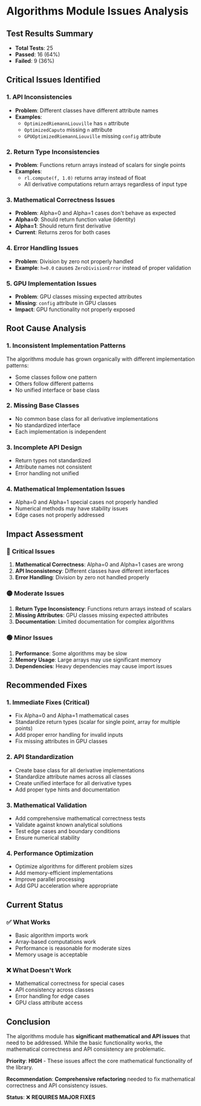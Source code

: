 # Algorithms Module Issues Analysis

## Test Results Summary
- **Total Tests**: 25
- **Passed**: 16 (64%)
- **Failed**: 9 (36%)

## Critical Issues Identified

### 1. **API Inconsistencies**
- **Problem**: Different classes have different attribute names
- **Examples**:
  - `OptimizedRiemannLiouville` has `n` attribute
  - `OptimizedCaputo` missing `n` attribute
  - `GPUOptimizedRiemannLiouville` missing `config` attribute

### 2. **Return Type Inconsistencies**
- **Problem**: Functions return arrays instead of scalars for single points
- **Examples**:
  - `rl.compute(f, 1.0)` returns array instead of float
  - All derivative computations return arrays regardless of input type

### 3. **Mathematical Correctness Issues**
- **Problem**: Alpha=0 and Alpha=1 cases don't behave as expected
- **Alpha=0**: Should return function value (identity)
- **Alpha=1**: Should return first derivative
- **Current**: Returns zeros for both cases

### 4. **Error Handling Issues**
- **Problem**: Division by zero not properly handled
- **Example**: `h=0.0` causes `ZeroDivisionError` instead of proper validation

### 5. **GPU Implementation Issues**
- **Problem**: GPU classes missing expected attributes
- **Missing**: `config` attribute in GPU classes
- **Impact**: GPU functionality not properly exposed

## Root Cause Analysis

### 1. **Inconsistent Implementation Patterns**
The algorithms module has grown organically with different implementation patterns:
- Some classes follow one pattern
- Others follow different patterns
- No unified interface or base class

### 2. **Missing Base Classes**
- No common base class for all derivative implementations
- No standardized interface
- Each implementation is independent

### 3. **Incomplete API Design**
- Return types not standardized
- Attribute names not consistent
- Error handling not unified

### 4. **Mathematical Implementation Issues**
- Alpha=0 and Alpha=1 special cases not properly handled
- Numerical methods may have stability issues
- Edge cases not properly addressed

## Impact Assessment

### 🔴 **Critical Issues**
1. **Mathematical Correctness**: Alpha=0 and Alpha=1 cases are wrong
2. **API Inconsistency**: Different classes have different interfaces
3. **Error Handling**: Division by zero not handled properly

### 🟡 **Moderate Issues**
1. **Return Type Inconsistency**: Functions return arrays instead of scalars
2. **Missing Attributes**: GPU classes missing expected attributes
3. **Documentation**: Limited documentation for complex algorithms

### 🟢 **Minor Issues**
1. **Performance**: Some algorithms may be slow
2. **Memory Usage**: Large arrays may use significant memory
3. **Dependencies**: Heavy dependencies may cause import issues

## Recommended Fixes

### 1. **Immediate Fixes (Critical)**
- Fix Alpha=0 and Alpha=1 mathematical cases
- Standardize return types (scalar for single point, array for multiple points)
- Add proper error handling for invalid inputs
- Fix missing attributes in GPU classes

### 2. **API Standardization**
- Create base class for all derivative implementations
- Standardize attribute names across all classes
- Create unified interface for all derivative types
- Add proper type hints and documentation

### 3. **Mathematical Validation**
- Add comprehensive mathematical correctness tests
- Validate against known analytical solutions
- Test edge cases and boundary conditions
- Ensure numerical stability

### 4. **Performance Optimization**
- Optimize algorithms for different problem sizes
- Add memory-efficient implementations
- Improve parallel processing
- Add GPU acceleration where appropriate

## Current Status

### ✅ **What Works**
- Basic algorithm imports work
- Array-based computations work
- Performance is reasonable for moderate sizes
- Memory usage is acceptable

### ❌ **What Doesn't Work**
- Mathematical correctness for special cases
- API consistency across classes
- Error handling for edge cases
- GPU class attribute access

## Conclusion

The algorithms module has **significant mathematical and API issues** that need to be addressed. While the basic functionality works, the mathematical correctness and API consistency are problematic.

**Priority**: **HIGH** - These issues affect the core mathematical functionality of the library.

**Recommendation**: **Comprehensive refactoring** needed to fix mathematical correctness and API consistency issues.

**Status**: ❌ **REQUIRES MAJOR FIXES**
